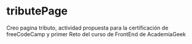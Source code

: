 # tributePage
Creo pagina tributo, actividad propuesta para la certificación de freeCodeCamp y primer Reto del curso de FrontEnd de AcademiaGeek
